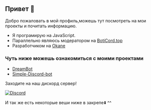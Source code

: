 ## Привет 👋

Добро пожаловать в мой профиль,можешь тут посмотреть на мои проекты и почитать информацию.
- Я програмирую на JavaScript.
- Параллельно являюсь модератором на [BotiCord.top](https://boticord.top)
- Разработчиком на [Okane](https://discord.gg/XPrJgtS)
### Чуть ниже можешь ознакомиться с моими проектами
- [DreamBot](https://github.com/sqdshcom/dreambot-v2)
- [Simple-Discord-bot](https://github.com/sqdshcom/simple-discord-bot)

Заходите на наш дискорд сервер! 

[![Discord](https://discordapp.com/api/guilds/662635194884292611/widget.png)](https://discord.gg/GG9Dkhg)


И так же есть некоторые веши ниже в закрепе⬇️ ^^ 

